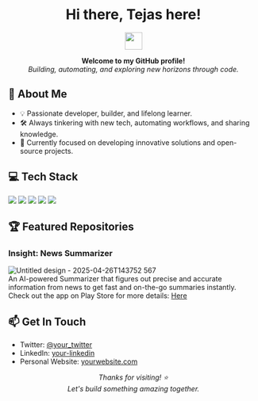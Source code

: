 <h1 align="center">Hi there, Tejas here!</h1>
<p align="center">
  <img src="https://media.giphy.com/media/hvRJCLFzcasrR4ia7z/giphy.gif" width="35">
</p>

<p align="center">
  <b>Welcome to my GitHub profile!</b> <br>
  <i>Building, automating, and exploring new horizons through code.</i>
</p>


## 🚀 About Me

- 💡 Passionate developer, builder, and lifelong learner.
- 🛠️ Always tinkering with new tech, automating workflows, and sharing knowledge.
- 🌱 Currently focused on developing innovative solutions and open-source projects.



## 💻 Tech Stack

<!-- Add your favorite tech stack icons/logos here -->
<p align="left">
  <img src="https://img.shields.io/badge/-Python-3776AB?logo=python&logoColor=white&style=for-the-badge" />
  <img src="https://img.shields.io/badge/-JavaScript-F7DF1E?logo=javascript&logoColor=black&style=for-the-badge" />
  <img src="https://img.shields.io/badge/-Node.js-339933?logo=node.js&logoColor=white&style=for-the-badge" />
  <img src="https://img.shields.io/badge/-Linux-FCC624?logo=linux&logoColor=black&style=for-the-badge" />
  <img src="https://img.shields.io/badge/-Docker-2496ED?logo=docker&logoColor=white&style=for-the-badge" />
  <!-- Add more as needed -->
</p>

## 🏆 Featured Repositories

### Insight: News Summarizer

![Untitled design - 2025-04-26T143752 567](https://github.com/user-attachments/assets/4ecc9b70-6bbc-4694-87c3-3a212a36c16b)
</br>
An AI-powered Summarizer that figures out precise and accurate information from news to get fast and on-the-go summaries instantly.
Check out the app on Play Store for more details: [Here](https://play.google.com/store/apps/details?id=com.insight.the_insight)


## 📫 Get In Touch

<!-- Social links here (to be personalized) -->
- Twitter: [@your_twitter](#)
- LinkedIn: [your-linkedin](#)
- Personal Website: [yourwebsite.com](#)


<p align="center">
  <em>Thanks for visiting! ⭐️<br>
  Let's build something amazing together.</em>
</p>



